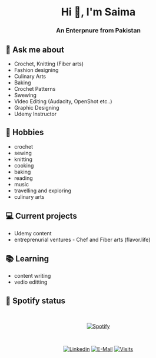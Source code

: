 <h1 align="center">Hi 👋, I'm Saima</h1>
<h3 align="center">An Enterpnure from Pakistan</h3>

## 💬 Ask me about                                                
- Crochet, Knitting (Fiber arts)
- Fashion designing
- Culinary Arts
- Baking
- Crochet Patterns
- Swewing
- Video Editing (Audacity, OpenShot etc..)
- Graphic Designing
- Udemy Instructor


## 📅 Hobbies
- crochet
- sewing
- knitting
- cooking
- baking
- reading
- music
- travelling and exploring
- culinary arts

## 💻 Current projects
-  Udemy content
-  entreprenurial ventures - Chef and Fiber arts (flavor.life) 

## 📚 Learning
- content writing
- vedio editting


## 🎵 Spotify status
&nbsp;<div align="center">
  [![Spotify](https://novatorem.vercel.app/api/spotify?background_color=0d1117&border_color=ffffff)](https://open.spotify.com/user/omnitenebris)
</div>

&nbsp;<div align="center">
  [![Linkedin](https://img.shields.io/badge/linked-in-369?style=flat-square&logo=linkedin&logoColor=white&color=blue)](https://www.linkedin.com/in/saimanoorofficial)
  [![E-Mail](https://img.shields.io/badge/email-reveal-2a8?style=flat-square&logo=gmail&logoColor=white)](https://mail.google.com/mail/saimanoorkhan973@gmail.com/)
  [![Visits](https://komarev.com/ghpvc/?username=novatorem&logo=GitHub&label=github%20visits&color=336699&logoColor=white&style=flat-square)](https://github.com/SaimaFerozeKhan)
</div>
